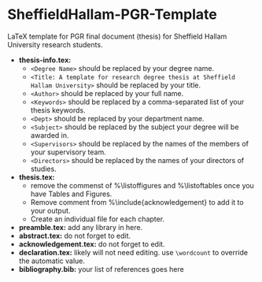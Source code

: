 # SheffieldHallam-PGR-Template
LaTeX template for PGR final document (thesis) for Sheffield Hallam University research students.

- **thesis-info.tex:** 
  - `<Degree Name>` should be replaced by your degree name. 
  - `<Title: A template for research degree thesis at Sheffield Hallam University>` should be replaced by your title.
  - `<Author>` should be replaced by your full name.
  - `<Keywords>` should be replaced by a comma-separated list of your thesis keywords.
  - `<Dept>` should be replaced by your department name.
  - `<Subject>` should be replaced by the subject your degree will be awarded in.
  - `<Supervisors>` should be replaced by the names of the members of your supervisory team.
  - `<Directors>` should be replaced by the names of your directors of studies.
- **thesis.tex:**
  - remove the commenst of %\listoffigures and %\listoftables once you have Tables and Figures.
  - Remove comment from %\include{acknowledgement} to add it to your output.
  - Create an individual file for each chapter.
- **preamble.tex:** add any library in here.
- **abstract.tex:** do not forget to edit.
- **acknowledgement.tex:** do not forget to edit.
- **declaration.tex:** likely will not need editing. use `\wordcount` to override the automatic value.
- **bibliography.bib:** your list of references goes here
